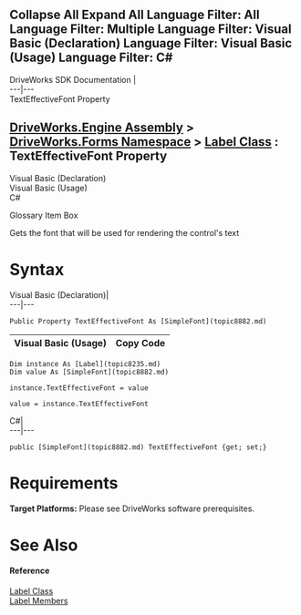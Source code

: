        

 Collapse All Expand All  Language Filter: All  Language Filter: Multiple  Language Filter: Visual Basic (Declaration) Language Filter: Visual Basic (Usage) Language Filter: C#  
---  
DriveWorks SDK Documentation  |   
---|---  
TextEffectiveFont Property   
  
[DriveWorks.Engine Assembly](topic2156.md) > [DriveWorks.Forms Namespace](topic7266.md) > [Label Class](topic8235.md) : TextEffectiveFont Property  
---  
  
Visual Basic (Declaration)    
Visual Basic (Usage)    
C# 

Glossary Item Box

Gets the font that will be used for rendering the control's text 

# Syntax

Visual Basic (Declaration)|   
---|---  
      
    
    Public Property TextEffectiveFont As [SimpleFont](topic8882.md)  
  
Visual Basic (Usage)| Copy Code  
---|---  
      
    
    Dim instance As [Label](topic8235.md)
    Dim value As [SimpleFont](topic8882.md)
     
    instance.TextEffectiveFont = value
     
    value = instance.TextEffectiveFont  
  
C#|   
---|---  
      
    
    public [SimpleFont](topic8882.md) TextEffectiveFont {get; set;}  
  
# Requirements

**Target Platforms:** Please see DriveWorks software prerequisites.

# See Also

#### Reference

[Label Class](topic8235.md)   
[Label Members](topic8236.md)


